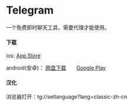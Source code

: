 # Telegram

一个免费即时聊天工具，需要代理才能使用。

#### 下载

ios:  <a href="https://apps.apple.com/cn/app/telegram-messenger/id686449807" target="_blank">App Store</a>


android(安卓)： <a href="https://share.weiyun.com/57aklRS" target="_blank">网盘下载</a>　　<a href="https://play.google.com/store/apps/details?id=org.telegram.messenger" target="_blank">Google Play</a>

#### 汉化

浏览器打开：tg://setlanguage?lang=classic-zh-cn
